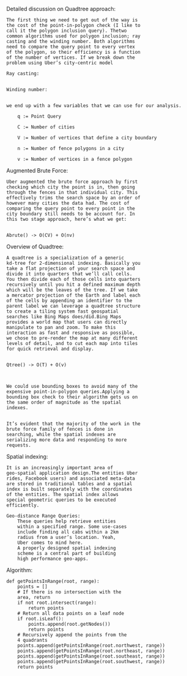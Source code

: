 Detailed discussion on Quadtree approach:


	The first thing we need to get out of the way is 
	the cost of the point-in-polygon check (I like to 
	call it the polygon inclusion query). Thetwo 
	common algorithms used for polygon inclusion; ray 
	casting and the winding number. Both algorithms 
	need to compare the query point to every vertex 
	of the polygon, so their efficiency is a function 
	of the number of vertices. If we break down the 
	problem using Uber’s city-centric model

	Ray casting:


	Winding number:


	we end up with a few variables that we can use for our analysis.

		q := Point Query

		C := Number of cities

		V := Number of vertices that define a city boundary

		n := Number of fence polygons in a city

		v := Number of vertices in a fence polygon 




Augmented Brute Force:


	Uber augmented the brute force approach by first 
	checking which city the point is in, then going 
	through the fences in that individual city. This 
	effectively trims the search space by an order of 
	however many cities the data had. The cost of 
	comparing the query point to every point in the 
	city boundary still needs to be account for. In 
	this two stage approach, here’s what we get:


	Abrute() -> O(CV) + O(nv)



Overview of Quadtree:

	A quadtree is a specialization of a generic 
	kd-tree for 2-dimensional indexing. Basically you 
	take a flat projection of your search space and 
	divide it into quarters that we’ll call cells. 
	You then divide each of those cells into quarters 
	recursively until you hit a defined maximum depth 
	which will be the leaves of the tree. If we take 
	a mercator projection of the Earth and label each 
	of the cells by appending an identifier to the 
	parent label we can leverage a quadtree structure 
	to create a tiling system fast geospatial 
	searches like Bing Maps does/did.Bing Maps 
	provides a world map that users can directly 
	manipulate to pan and zoom. To make this 
	interaction as fast and responsive as possible, 
	we chose to pre-render the map at many different 
	levels of detail, and to cut each map into tiles 
	for quick retrieval and display.


	Qtree() -> O(T) + O(v) 



	We could use bounding boxes to avoid many of the 
	expensive point-in-polygon queries.Applying a 
	bounding box check to their algorithm gets us on 
	the same order of magnitude as the spatial 
	indexes.


	It’s evident that the majority of the work in the 
	brute force family of fences is done in 
	searching, while the spatial indexes are 
	serializing more data and responding to more 
	requests.


Spatial indexing:
	
	It is an increasingly important area of 
	geo-spatial application design.The entities Uber 
	rides, Facebook users) and associated meta-data 
	are stored in traditional tables and a spatial 
	index is built separately with the coordinates 
	of the entities. The spatial index allows 
	special geometric queries to be executed 
	efficiently.
	
	Geo-distance Range Queries:
		These queries help retrieve entities 
		within a specified range. Some use-cases 
		include finding all cabs within a 2km 
		radius from a user’s location. Yeah, 
		Uber comes to mind here.
		A properly designed spatial indexing 
		scheme is a central part of building 
		high performance geo-apps.


Algorithm:

	def getPointsInRange(root, range):
    	points = []
    	# If there is no intersection with the
    	area, return
    	if not root.intersect(range):
        	return points
    	# Return all data points on a leaf node
    	if root.isLeaf():
        	points.append(root.getNodes())
        	return points
    	# Recursively append the points from the 
    	4 quadrants
    	points.append(getPointsInRange(root.northwest, range))
    	points.append(getPointsInRange(root.northeast, range))
    	points.append(getPointsInRange(root.southeast, range))
    	points.append(getPointsInRange(root.southwest, range))
    	return points
